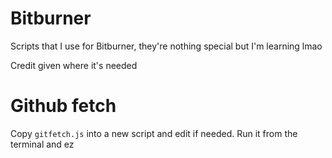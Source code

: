 # Bitburner
Scripts that I use for Bitburner, they're nothing special but I'm learning lmao

Credit given where it's needed

# Github fetch
Copy `gitfetch.js` into a new script and edit if needed. Run it from the terminal and ez